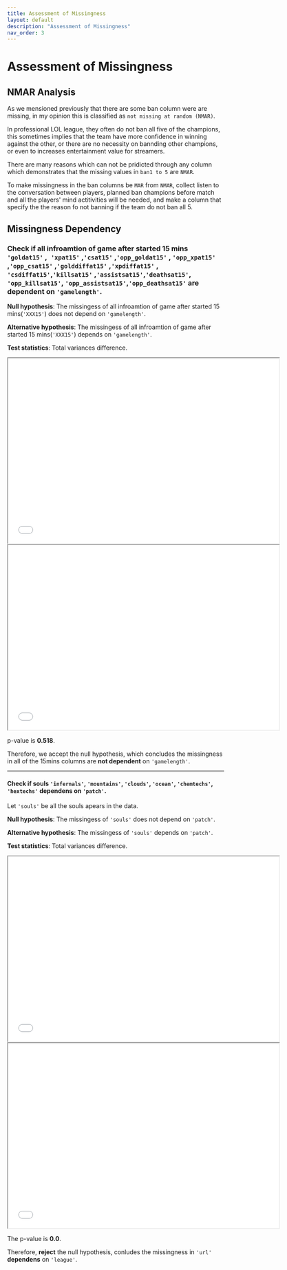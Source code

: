 ```yaml
---
title: Assessment of Missingness
layout: default
description: "Assessment of Missingness"
nav_order: 3
---
```

# Assessment of Missingness

## NMAR Analysis
As we mensioned previously that there are some ban column were are missing, in my opinion this is classified as `not missing at random (NMAR)`.

In professional LOL league, they often do not ban all five of the champions, this sometimes implies that the team have more confidence in winning against the other, or there are no necessity on bannding other champions, or even to increases entertainment value for streamers.

There are many reasons which can not be pridicted through any column which demonstrates that the missing values in `ban1 to 5` are `NMAR`.

To make missingness in the ban columns be `MAR` from `NMAR`, collect listen to the conversation between players, planned ban champions before match and all the players' mind actitivities will be needed, and make a column that specify the the reason fo not banning if the team do not ban all 5. 

## Missingness Dependency ##

### Check if all infroamtion of game after started 15 mins **`'goldat15'`** ,**` 'xpat15'`** ,**`'csat15'`** ,**`'opp_goldat15'`** , **`'opp_xpat15'`** ,**`'opp_csat15'`** ,**`'golddiffat15'`** ,**`'xpdiffat15'`** ,**` 'csdiffat15'`**,**`'killsat15'`** ,**`'assistsat15'`**,**`'deathsat15'`**, **` 'opp_killsat15'`**, **`'opp_assistsat15'`**,**`'opp_deathsat15'`** are **dependent** on **`'gamelength'`**.


**Null hypothesis**: The missingess of all infroamtion of game after started 15 mins(`'XXX15'`) does not depend on `'gamelength'`. 

**Alternative hypothesis**: The missingess of all infroamtion of game after started 15 mins(`'XXX15'`) depends on `'gamelength'`. 

**Test statistics**: Total variances difference.


<iframe src="diagram/depend-tvd.html" width=630 height=430 frameBorder=50></iframe>
<iframe src="diagram/depend-obs15.html" width=630 height=430 frameBorder=50></iframe>

p-value is **0.518**.

Therefore, we accept the null hypothesis, which concludes the missingness in all of the 15mins columns are **not dependent** on `'gamelength'`.

----
#### Check if souls **`'infernals'`**, **`'mountains'`**, **`'clouds'`**, **`'ocean'`**, **`'chemtechs'`**, **`'hextechs'`**  **dependens** on **`'patch'`**.

Let `'souls'` be all the souls apears in the data.

**Null hypothesis**: The missingess of `'souls'` does not depend on `'patch'`. 

**Alternative hypothesis**: The missingess of `'souls'` depends on `'patch'`. 

**Test statistics**: Total variances difference.
<iframe src="diagram/depend-tvdsoul.html" width=630 height=430 frameBorder=50></iframe>
<iframe src="diagram/depend-obssoul.html" width=630 height=430 frameBorder=50></iframe>

The p-value is **0.0**.

Therefore, **reject** the null hypothesis, conludes the missingness in `'url'` **dependens** on `'league'`.


